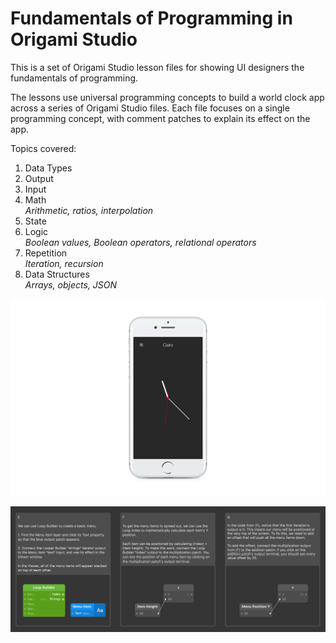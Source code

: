 Fundamentals of Programming in Origami Studio
====

This is a set of Origami Studio lesson files for showing UI designers the fundamentals of programming.

The lessons use universal programming concepts to build a world clock app across a series of Origami Studio files. Each file focuses on a single programming concept, with comment patches to explain its effect on the app. 

Topics covered:
1. Data Types
2. Output
3. Input
4. Math   
   *Arithmetic, ratios, interpolation*
5. State
6. Logic  
   *Boolean values, Boolean operators, relational operators*
7. Repetition  
   *Iteration, recursion*
8. Data Structures  
   *Arrays, objects, JSON*

![Sample App][app]

![Annotated File][comments] 


[app]: README/img/app/app.gif "Sample App"
[comments]: README/img/app/app-comments.png "Annotated File"